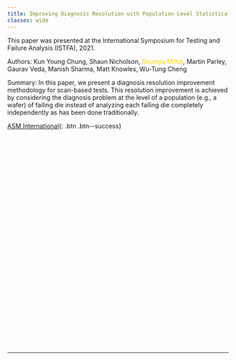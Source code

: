 ```yaml
---
title: Improving Diagnosis Resolution with Population Level Statistical Diagnosis
classes: wide
---
```


This paper was presented at the International Symposium for Testing and Failure Analysis (ISTFA), 2021.

Authors: Kun Young Chung, Shaun Nicholson, <span style="color:#ffd300">Soumya Mittal</span>, Martin Parley, Gaurav Veda, Manish Sharma, Matt Knowles, Wu-Tung Cheng

Summary: In this paper, we present a diagnosis resolution improvement methodology for scan-based tests. This resolution improvement is achieved by considering the diagnosis problem at the level of a population (e.g., a wafer) of failing die instead of analyzing each failing die completely independently as has been done traditionally.

[ASM International](https://dl.asminternational.org/istfa/proceedings-abstract/ISTFA2021/84215/388/18305){: .btn .btn--success}

<div id="adobe-dc-view" style="height: 480px"></div>
<script src="https://documentservices.adobe.com/view-sdk/viewer.js"></script>
<script type="text/javascript">
  document.addEventListener("adobe_dc_view_sdk.ready", function(){
    var adobeDCView = new AdobeDC.View({clientId: "b92bfd344a0744ef8ffd3e72979d4c40", divId: "adobe-dc-view"});
    adobeDCView.previewFile({
      content:{location: {url: "/assets/pdf/improving-diagnosis-resolution-with-population-level-statistical-diagnosis-istfa21-pdf.pdf"}},
      metaData:{fileName: "improving-diagnosis-resolution-with-population-level-statistical-diagnosis-istfa21-pdf.pdf"}
    }, { embedMode: "FULL_WINDOW", defaultViewMode: "FIT_WIDTH", showAnnotationTools: true, showDownloadPDF: true });
  });
</script>

---
